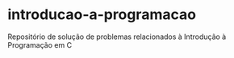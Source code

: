 # introducao-a-programacao
Repositório de solução de problemas relacionados à Introdução à Programação em C
